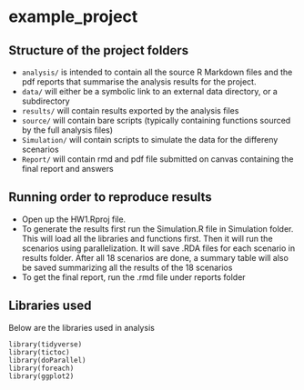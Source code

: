 # example_project


## Structure of the project folders

* `analysis/` is intended to contain all the source R Markdown files and the pdf reports that
summarise the analysis results for the project.
* `data/` will either be a symbolic link to an external data directory, or
a subdirectory
* `results/` will contain results exported by the analysis files
* `source/` will contain bare scripts (typically containing functions sourced
by the full analysis files)
* `Simulation/` will contain scripts to simulate the data for the differeny scenarios
* `Report/` will contain rmd and pdf file submitted on canvas containing the final report and answers

## Running order to reproduce results
* Open up the HW1.Rproj file. 
* To generate the results first run the Simulation.R file in Simulation folder. 
        This will load all the libraries and functions first. Then it will run the scenarios using parallelization.
         It will save .RDA files for each scenario in results folder. After all 18 scenarios are done, 
         a summary table will also be saved summarizing all the results of the 18 scenarios
* To get the final report, run the .rmd file under reports folder

## Libraries used

Below are the libraries used in analysis

```
library(tidyverse)
library(tictoc)
library(doParallel)
library(foreach)
library(ggplot2)
```
